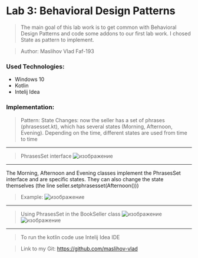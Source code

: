# Lab 3: Behavioral Design Patterns

>The main goal of this lab work is to get common with Behavioral Design Patterns and code some addons to our first lab work. I chosed State as pattern to implement.

>Author: Maslihov Vlad Faf-193 

### Used Technologies:

- Windows 10 
- Kotlin
- Intelij Idea

### Implementation:
> Pattern: State
> Changes: now the seller has a set of phrases (phrasesset.kt), which has several states (Morning, Afternoon, Evening). Depending on the time, different states are used from time to time

----------------------------------------------------------------
>PhrasesSet interface
![изображение](https://user-images.githubusercontent.com/71000648/144848647-b27e1239-872f-43b8-be95-58d76eb100c0.png)
----------------------------------------------------------------
The Morning, Afternoon and Evening classes implement the PhrasesSet interface and are specific states. They can also change the state themselves (the line seller.setphrasesset(Afternoon()))
>Example:
![изображение](https://user-images.githubusercontent.com/71000648/144848867-f0d4231d-0d3a-4ebb-ab93-24ed5cd2b335.png)
----------------------------------------------------------------
>Using PhrasesSet in the BookSeller class
![изображение](https://user-images.githubusercontent.com/71000648/144849047-12bb280b-035a-45e6-b3ec-6310832355c2.png)
![изображение](https://user-images.githubusercontent.com/71000648/144849104-135d15fa-c461-46fb-81da-d7ad5b1899ee.png)
----------------------------------------------------------------
>To run the kotlin code use Intelij Idea IDE 


> Link to my Git: https://github.com/maslihov-vlad
